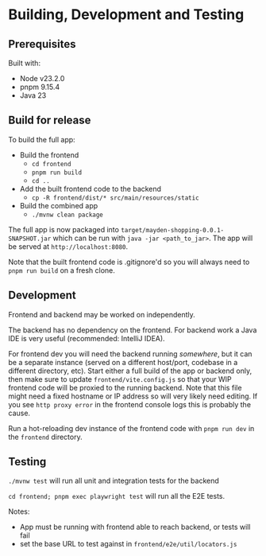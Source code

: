 # Building, Development and Testing

## Prerequisites
Built with:
- Node v23.2.0
- pnpm 9.15.4
- Java 23

## Build for release

To build the full app:
- Build the frontend
    - `cd frontend`
    - `pnpm run build`
    - `cd ..`
- Add the built frontend code to the backend
    - `cp -R frontend/dist/* src/main/resources/static`
- Build the combined app
    - `./mvnw clean package`

The full app is now packaged into `target/mayden-shopping-0.0.1-SNAPSHOT.jar` which can be run with `java -jar <path_to_jar>`.
The app will be served at `http://localhost:8080`.

Note that the built frontend code is .gitignore'd so you will always need to `pnpm run build` on a fresh clone.

## Development

Frontend and backend may be worked on independently.

The backend has no dependency on the frontend.
For backend work a Java IDE is very useful (recommended: IntelliJ IDEA).

For frontend dev you will need the backend running _somewhere_, but it can be a separate instance
(served on a different host/port, codebase in a different directory, etc). Start either a full build
of the app or backend only, then make sure to update `frontend/vite.config.js` so that your
WIP frontend code will be proxied to the running backend. Note that this file might need
a fixed hostname or IP address so will very likely need editing. If you see `http proxy error`
in the frontend console logs this is probably the cause.

Run a hot-reloading dev instance of the frontend code with `pnpm run dev` in the `frontend`
directory.

## Testing

`./mvnw test` will run all unit and integration tests for the backend

`cd frontend; pnpm exec playwright test` will run all the E2E tests.

Notes:
- App must be running with frontend able to reach backend, or tests will fail
- set the base URL to test against in `frontend/e2e/util/locators.js`

